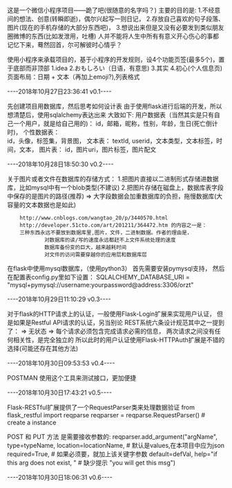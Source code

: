 这是一个微信小程序项目——跪了吧(很随意的名字吗？)
主要的目的是:
        1.不经意间的想法、创意(转瞬即逝)，偶尔兴起写一则日记，
        2.存放自己喜欢的句子段落、图片(现在的手机存储的大部分东西吧)，
        3.想说出来但是又没有必要发到类似朋友圈微博的东西(比如发泄用，吐槽)
人并不能将人生中所有有意义开心伤心的事都记忆下来，蓦然回首，尔可解彼时心情乎？

使用小程序来承载项目的，基于小程序的开发规则，设4个功能页签(最多5个)，置于底部而非顶部
        1.idea
        2.おもしろい（日语，有意思)
        3.其实
        4.初心(个人信息页)
        页面布局：日期 + 文本（再加上emoji?),列表格式

----2018年10月27日23:36:41 v0.1----

先创建项目用数据库，然后思考如何设计表
由于使用flask进行后端的开发，所以想清楚后，使用sqlalchemy表达出来
大致如下:
        用户数据表（当然其实是只有自己一个用户，就是给自己用的)：
                id，邮箱，昵称，性别，年龄，生日(死亡倒计时)，
        个性数据表：        
                id，头像，标签集，背景图，
        文本表：
                textId, userid，文本类型，文本标签，时间，文本，
        图片表：
                id，图片uri，图片标签，图片配文

----2018年10月28日18:50:30 v0.2----

关于图片或者文件在数据库的存储方式：
        1.把图片直接以二进制形式存储进数据库，比如mysql中有一个blob类型(不建议)
        2.把图片存储在磁盘上，数据库表字段中保存的是图片的路径(推荐)
        => 大字段数据会加重数据库的负担，拖慢数据库(大容量的文本数据也是如此)

        http://www.cnblogs.com/wangtao_20/p/3440570.html
        http://developer.51cto.com/art/201211/364472.htm 的内容之一是：
        三种东西永远不要放到数据库里,图片，文件，二进制数据。作者的理由是，
                对数据库的读/写的速度永远都赶不上文件系统处理的速度
                数据库备份变的巨大，越来越耗时间
                对文件的访问需要穿越你的应用层和数据库层

在flask中使用mysql数据库，（使用python3）
        首先需要安装pymysql支持，
        然后在配置表config.py里如下设置：
        SQLALCHEMY_DATABASE_URI = "mysql+pymysql://username:yourpassword@address:3306/orzt"
        
----2018年10月29日11:10:29 v0.3----

对于flask的HTTP请求上的认证，一般使用Flask-Login扩展来实现用户认证，
但是如果是Restful API请求的认证，另当别论
        REST系统六条设计规范其中之一提到了：
        => 无状态 => 每个请求必须包含完成请求必需的信息，
                两次请求之间没有任何相关性，是完全独立的
所以此时的用户认证使用Flask-HTTPAuth扩展是不错的选择(可能还存在其他方法)

----2018年10月30日09:53:53 v0.4----

POSTMAN 使用这个工具来测试接口，更加便捷

----2018年10月30日17:43:21 v0.5----

Flask-RESTful扩展提供了一个RequestParser类来处理数据验证
from flask_restful import reqparse
reqparser = reqparse.RequestParser() # create a instance

POST 和 PUT 方法 是需要接收参数的:
reqparser.add_argument("argName",
                        type=typeName,
                        location=locationName, # 默认是values,在本项目中应为json
                        required=True, # 如果必须要，就加上该关键字参数
                        default=defVal,
                        help="if this arg does not exist, " # 缺少提示
                        "you will get this msg")

----2018年10月30日18:06:31 v0.6----